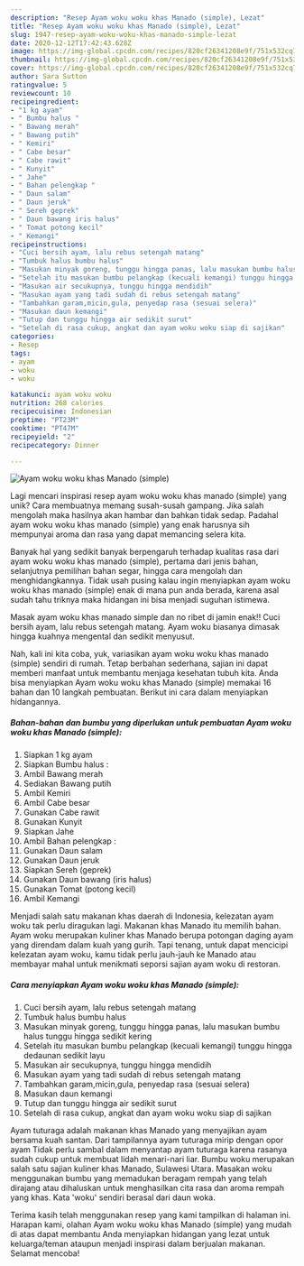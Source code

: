 ```yaml
---
description: "Resep Ayam woku woku khas Manado (simple), Lezat"
title: "Resep Ayam woku woku khas Manado (simple), Lezat"
slug: 1947-resep-ayam-woku-woku-khas-manado-simple-lezat
date: 2020-12-12T17:42:43.628Z
image: https://img-global.cpcdn.com/recipes/820cf26341208e9f/751x532cq70/ayam-woku-woku-khas-manado-simple-foto-resep-utama.jpg
thumbnail: https://img-global.cpcdn.com/recipes/820cf26341208e9f/751x532cq70/ayam-woku-woku-khas-manado-simple-foto-resep-utama.jpg
cover: https://img-global.cpcdn.com/recipes/820cf26341208e9f/751x532cq70/ayam-woku-woku-khas-manado-simple-foto-resep-utama.jpg
author: Sara Sutton
ratingvalue: 5
reviewcount: 10
recipeingredient:
- "1 kg ayam"
- " Bumbu halus "
- " Bawang merah"
- " Bawang putih"
- " Kemiri"
- " Cabe besar"
- " Cabe rawit"
- " Kunyit"
- " Jahe"
- " Bahan pelengkap "
- " Daun salam"
- " Daun jeruk"
- " Sereh geprek"
- " Daun bawang iris halus"
- " Tomat potong kecil"
- " Kemangi"
recipeinstructions:
- "Cuci bersih ayam, lalu rebus setengah matang"
- "Tumbuk halus bumbu halus"
- "Masukan minyak goreng, tunggu hingga panas, lalu masukan bumbu halus tunggu hingga sedikit kering"
- "Setelah itu masukan bumbu pelangkap (kecuali kemangi) tunggu hingga dedaunan sedikit layu"
- "Masukan air secukupnya, tunggu hingga mendidih"
- "Masukan ayam yang tadi sudah di rebus setengah matang"
- "Tambahkan garam,micin,gula, penyedap rasa (sesuai selera)"
- "Masukan daun kemangi"
- "Tutup dan tunggu hingga air sedikit surut"
- "Setelah di rasa cukup, angkat dan ayam woku woku siap di sajikan"
categories:
- Resep
tags:
- ayam
- woku
- woku

katakunci: ayam woku woku 
nutrition: 268 calories
recipecuisine: Indonesian
preptime: "PT23M"
cooktime: "PT47M"
recipeyield: "2"
recipecategory: Dinner

---
```



![Ayam woku woku khas Manado (simple)](https://img-global.cpcdn.com/recipes/820cf26341208e9f/751x532cq70/ayam-woku-woku-khas-manado-simple-foto-resep-utama.jpg)

Lagi mencari inspirasi resep ayam woku woku khas manado (simple) yang unik? Cara membuatnya memang susah-susah gampang. Jika salah mengolah maka hasilnya akan hambar dan bahkan tidak sedap. Padahal ayam woku woku khas manado (simple) yang enak harusnya sih mempunyai aroma dan rasa yang dapat memancing selera kita.

Banyak hal yang sedikit banyak berpengaruh terhadap kualitas rasa dari ayam woku woku khas manado (simple), pertama dari jenis bahan, selanjutnya pemilihan bahan segar, hingga cara mengolah dan menghidangkannya. Tidak usah pusing kalau ingin menyiapkan ayam woku woku khas manado (simple) enak di mana pun anda berada, karena asal sudah tahu triknya maka hidangan ini bisa menjadi suguhan istimewa.

Masak ayam woku khas manado simple dan no ribet di jamin enak!! Cuci bersih ayam, lalu rebus setengah matang. Ayam woku biasanya dimasak hingga kuahnya mengental dan sedikit menyusut.


Nah, kali ini kita coba, yuk, variasikan ayam woku woku khas manado (simple) sendiri di rumah. Tetap berbahan sederhana, sajian ini dapat memberi manfaat untuk membantu menjaga kesehatan tubuh kita. Anda bisa menyiapkan Ayam woku woku khas Manado (simple) memakai 16 bahan dan 10 langkah pembuatan. Berikut ini cara dalam menyiapkan hidangannya.

<!--inarticleads1-->

##### Bahan-bahan dan bumbu yang diperlukan untuk pembuatan Ayam woku woku khas Manado (simple):

1. Siapkan 1 kg ayam
1. Siapkan  Bumbu halus :
1. Ambil  Bawang merah
1. Sediakan  Bawang putih
1. Ambil  Kemiri
1. Ambil  Cabe besar
1. Gunakan  Cabe rawit
1. Gunakan  Kunyit
1. Siapkan  Jahe
1. Ambil  Bahan pelengkap :
1. Gunakan  Daun salam
1. Gunakan  Daun jeruk
1. Siapkan  Sereh (geprek)
1. Gunakan  Daun bawang (iris halus)
1. Gunakan  Tomat (potong kecil)
1. Ambil  Kemangi


Menjadi salah satu makanan khas daerah di Indonesia, kelezatan ayam woku tak perlu diragukan lagi. Makanan khas Manado itu memilih bahan. Ayam woku merupakan kuliner khas Manado berupa potongan daging ayam yang direndam dalam kuah yang gurih. Tapi tenang, untuk dapat mencicipi kelezatan ayam woku, kamu tidak perlu jauh-jauh ke Manado atau membayar mahal untuk menikmati seporsi sajian ayam woku di restoran. 

<!--inarticleads2-->

##### Cara menyiapkan Ayam woku woku khas Manado (simple):

1. Cuci bersih ayam, lalu rebus setengah matang
1. Tumbuk halus bumbu halus
1. Masukan minyak goreng, tunggu hingga panas, lalu masukan bumbu halus tunggu hingga sedikit kering
1. Setelah itu masukan bumbu pelangkap (kecuali kemangi) tunggu hingga dedaunan sedikit layu
1. Masukan air secukupnya, tunggu hingga mendidih
1. Masukan ayam yang tadi sudah di rebus setengah matang
1. Tambahkan garam,micin,gula, penyedap rasa (sesuai selera)
1. Masukan daun kemangi
1. Tutup dan tunggu hingga air sedikit surut
1. Setelah di rasa cukup, angkat dan ayam woku woku siap di sajikan


Ayam tuturaga adalah makanan khas Manado yang menyajikan ayam bersama kuah santan. Dari tampilannya ayam tuturaga mirip dengan opor ayam Tidak perlu sambal dalam menyantap ayam tuturaga karena rasanya sudah cukup untuk membuat lidah menari-nari liar. Bumbu woku merupakan salah satu sajian kuliner khas Manado, Sulawesi Utara. Masakan woku menggunakan bumbu yang memadukan beragam rempah yang telah dirajang atau dihaluskan untuk menghasilkan cita rasa dan aroma rempah yang khas. Kata &#39;woku&#39; sendiri berasal dari daun woka. 

Terima kasih telah menggunakan resep yang kami tampilkan di halaman ini. Harapan kami, olahan Ayam woku woku khas Manado (simple) yang mudah di atas dapat membantu Anda menyiapkan hidangan yang lezat untuk keluarga/teman ataupun menjadi inspirasi dalam berjualan makanan. Selamat mencoba!
